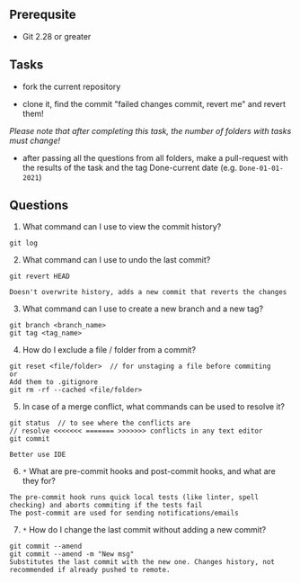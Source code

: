 ## Prerequsite

* Git 2.28 or greater

## Tasks

* fork the current repository

* clone it, find the commit "failed changes commit, revert me" and revert them! 

*Please note that after completing this task, the number of folders with tasks must change!*

* after passing all the questions from all folders, make a pull-request with the results of the task and the tag Done-current date (e.g. `Done-01-01-2021`)


## Questions

1. What command can I use to view the commit history?
```
git log
```

2. What command can I use to undo the last commit?
```
git revert HEAD

Doesn't overwrite history, adds a new commit that reverts the changes
```

3. What command can I use to create a new branch and a new tag?
```
git branch <branch_name>
git tag <tag_name>
```

4. How do I exclude a file / folder from a commit?
```
git reset <file/folder>  // for unstaging a file before commiting
or
Add them to .gitignore
git rm -rf --cached <file/folder>
```

5. In case of a merge conflict, what commands can be used to resolve it?
```
git status  // to see where the conflicts are
// resolve <<<<<<< ======= >>>>>>> conflicts in any text editor
git commit

Better use IDE
```

6. `*` What are pre-commit hooks and post-commit hooks, and what are they for?
```
The pre-commit hook runs quick local tests (like linter, spell checking) and aborts commiting if the tests fail
The post-commit are used for sending notifications/emails
```

7. `*` How do I change the last commit without adding a new commit?
```
git commit --amend
git commit --amend -m "New msg"
Substitutes the last commit with the new one. Changes history, not recommended if already pushed to remote.
```

